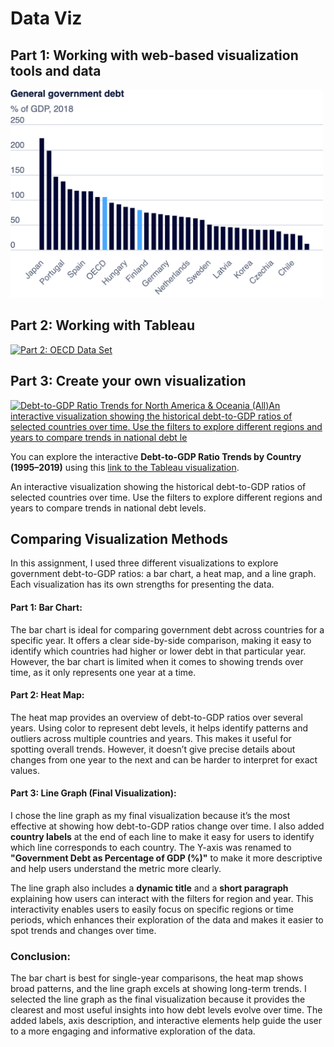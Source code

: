 # Data Viz
## Part 1: Working with web-based visualization tools and data
<img src="Part1.png" alt="Government Debt Bar Chart" width="500" />



## Part 2: Working with Tableau 
<div class='tableauPlaceholder' id='viz1725845893449' style='position: relative'><noscript><a href='#'><img alt='Part 2: OECD Data Set ' src='https:&#47;&#47;public.tableau.com&#47;static&#47;images&#47;OE&#47;OECDDataset&#47;Part2OECDDataSet&#47;1_rss.png' style='border: none' /></a></noscript><object class='tableauViz'  style='display:none;'><param name='host_url' value='https%3A%2F%2Fpublic.tableau.com%2F' /> <param name='embed_code_version' value='3' /> <param name='site_root' value='' /><param name='name' value='OECDDataset&#47;Part2OECDDataSet' /><param name='tabs' value='no' /><param name='toolbar' value='yes' /><param name='static_image' value='https:&#47;&#47;public.tableau.com&#47;static&#47;images&#47;OE&#47;OECDDataset&#47;Part2OECDDataSet&#47;1.png' /> <param name='animate_transition' value='yes' /><param name='display_static_image' value='yes' /><param name='display_spinner' value='yes' /><param name='display_overlay' value='yes' /><param name='display_count' value='yes' /><param name='language' value='en-US' /><param name='filter' value='publish=yes' /></object></div>               
<script type='text/javascript'>                   
  var divElement = document.getElementById('viz1725845893449');                    
  var vizElement = divElement.getElementsByTagName('object')[0];                    
  vizElement.style.width='100%';vizElement.style.height=(divElement.offsetWidth*0.75)+'px';                    
  var scriptElement = document.createElement('script');                   
  scriptElement.src = 'https://public.tableau.com/javascripts/api/viz_v1.js';                  
  vizElement.parentNode.insertBefore(scriptElement, vizElement);              
</script>




## Part 3: Create your own visualization
<div class='tableauPlaceholder' id='viz1725850514101' style='position: relative'><noscript><a href='#'><img alt='Debt-to-GDP Ratio Trends for North America &amp; Oceania (All)An interactive visualization showing the historical debt-to-GDP ratios of selected countries over time. Use the filters to explore different regions and years to compare trends in national debt le ' src='https:&#47;&#47;public.tableau.com&#47;static&#47;images&#47;5M&#47;5MJHW7DT7&#47;1_rss.png' style='border: none' /></a></noscript><object class='tableauViz'  style='display:none;'><param name='host_url' value='https%3A%2F%2Fpublic.tableau.com%2F' /> <param name='embed_code_version' value='3' /> <param name='path' value='shared&#47;5MJHW7DT7' /> <param name='toolbar' value='yes' /><param name='static_image' value='https:&#47;&#47;public.tableau.com&#47;static&#47;images&#47;5M&#47;5MJHW7DT7&#47;1.png' /> <param name='animate_transition' value='yes' /><param name='display_static_image' value='yes' /><param name='display_spinner' value='yes' /><param name='display_overlay' value='yes' /><param name='display_count' value='yes' /><param name='language' value='en-US' /><param name='filter' value='publish=yes' /></object></div>              
<script type='text/javascript'>                   
  var divElement = document.getElementById('viz1725850514101');                   
  var vizElement = divElement.getElementsByTagName('object')[0];                   
  vizElement.style.width='100%';vizElement.style.height=(divElement.offsetWidth*0.75)+'px';                   
  var scriptElement = document.createElement('script');                   
  scriptElement.src = 'https://public.tableau.com/javascripts/api/viz_v1.js';                   
  vizElement.parentNode.insertBefore(scriptElement, vizElement);               
</script>

You can explore the interactive **Debt-to-GDP Ratio Trends by Country (1995–2019)** using this [link to the Tableau visualization](https://public.tableau.com/shared/W3DM6SR45?:display_count=n&:origin=viz_share_link).

An interactive visualization showing the historical debt-to-GDP ratios of selected countries over time. Use the filters to explore different regions and years to compare trends in national debt levels.


## Comparing Visualization Methods

In this assignment, I used three different visualizations to explore government debt-to-GDP ratios: a bar chart, a heat map, and a line graph. Each visualization has its own strengths for presenting the data.

#### Part 1: Bar Chart:
The bar chart is ideal for comparing government debt across countries for a specific year. It offers a clear side-by-side comparison, making it easy to identify which countries had higher or lower debt in that particular year. However, the bar chart is limited when it comes to showing trends over time, as it only represents one year at a time.

#### Part 2: Heat Map:
The heat map provides an overview of debt-to-GDP ratios over several years. Using color to represent debt levels, it helps identify patterns and outliers across multiple countries and years. This makes it useful for spotting overall trends. However, it doesn’t give precise details about changes from one year to the next and can be harder to interpret for exact values.

#### Part 3: Line Graph (Final Visualization):
I chose the line graph as my final visualization because it’s the most effective at showing how debt-to-GDP ratios change over time. I also added **country labels** at the end of each line to make it easy for users to identify which line corresponds to each country. The Y-axis was renamed to **"Government Debt as Percentage of GDP (%)"** to make it more descriptive and help users understand the metric more clearly.

The line graph also includes a **dynamic title** and a **short paragraph** explaining how users can interact with the filters for region and year. This interactivity enables users to easily focus on specific regions or time periods, which enhances their exploration of the data and makes it easier to spot trends and changes over time.

### Conclusion:
The bar chart is best for single-year comparisons, the heat map shows broad patterns, and the line graph excels at showing long-term trends. I selected the line graph as the final visualization because it provides the clearest and most useful insights into how debt levels evolve over time. The added labels, axis description, and interactive elements help guide the user to a more engaging and informative exploration of the data.
